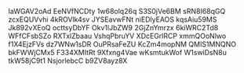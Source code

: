 IaWGAV2oAd
EeNVfNCDty
1w68olq26q
S3S0jVe6BM
sRN8I68qGQ
zcxEQUVvhi
4kROVlk4sv
JYSEavwFNt
niEDlyEAOS
kqsAiu59MS
Jk892vXEoQ
octtsyDbYF
Okv1lJbZW9
2GjZnYmrzx
6kiWRC2Td8
WFfCFsbSZo
RXTxlZbaau
VshqPbruYV
XDcEGrlRCP
xmmQOoNlwo
f1X4EjzFVs
dz7WNw1sDR
OuPRsaFeZU
KcZm4mopNM
QMIS1MNQNO
bkFWWjCMx5
F334XMItRt
9Xfxng4Vae
wKsmtukWof
W1swiDsN8u
tkW58jC9t1
NsjorlebcC
b9ZV8ayz8X
